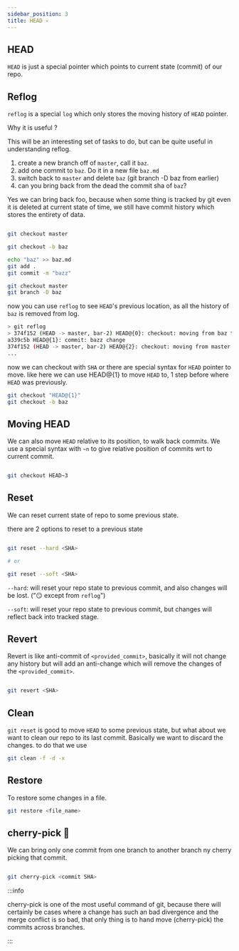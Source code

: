 ```yaml
---
sidebar_position: 3
title: HEAD 💀
---
```



## HEAD

`HEAD` is just a special pointer which points to current state (commit) of our repo.

## Reflog

`reflog` is a special `log` which only stores the moving history of `HEAD` pointer.

Why it is useful ?

<Problem>
This will be an interesting set of tasks to do, but can be quite useful in understanding reflog.


1. create a new branch off of `master`, call it `baz`.
2. add one commit to `baz`. Do it in a new file `baz.md`
3. switch back to `master` and delete `baz` (git branch -D baz from earlier)
4. can you bring back from the dead the commit sha of `baz`?


<Solution>
Yes we can bring back foo, because when some thing is tracked by git even it is deleted at current state of time, we still have commit history which stores the entirety of data.

```bash

git checkout master

git checkout -b baz

echo "baz" >> baz.md
git add .
git commit -m "bazz"

git checkout master
git branch -D baz

```

now you can use `reflog` to see `HEAD`'s previous location, as all the history of `baz` is removed from log.

```bash
> git reflog
> 374f152 (HEAD -> master, bar-2) HEAD@{0}: checkout: moving from baz to master
a339c5b HEAD@{1}: commit: bazz change
374f152 (HEAD -> master, bar-2) HEAD@{2}: checkout: moving from master to baz
...
```

now we can checkout with `SHA` or there are special syntax for `HEAD` pointer to move.
like here we can use HEAD@{1} to move `HEAD` to, 1 step before where `HEAD` was previously. 

```bash
git checkout "HEAD@{1}"
git checkout -b baz
```
</Solution>
</Problem>



## Moving HEAD
We can also move `HEAD` relative to its position, to walk back commits.
We use a special syntax with `~n` to give relative position of commits wrt to current commit.


```bash

git checkout HEAD~3

```

## Reset

We can reset current state of repo to some previous state.

there are 2 options to reset to a previous state

```bash

git reset --hard <SHA>

# or

git reset --soft <SHA>

```

`--hard`: will reset your repo state to previous commit, and also changes will be lost. ("😏 except from `reflog`")

`--soft`: will reset your repo state to previous commit, but changes will reflect back into tracked stage.


## Revert

Revert is like anti-commit of `<provided_commit>`, basically it will not change any history but will add an anti-change which will remove the changes of the `<provided_commit>`.

```bash

git revert <SHA>

```

## Clean

`git reset` is good to move `HEAD` to some previous state, but what about we want to clean our repo to its last commit. Basically we want to discard the changes.
to do that we use

```bash
git clean -f -d -x
```

## Restore

To restore some changes in a file.

```bash
git restore <file_name>
```

## cherry-pick 🍒
We can bring only one commit from one branch to another branch ny cherry picking that commit.

```bash

git cherry-pick <commit SHA>

```

:::info

cherry-pick is one of the most useful command of git, because there will certainly be cases where a change has such an bad divergence and the merge conflict is so bad, that only thing is to hand move (cherry-pick) the commits across branches.

:::







